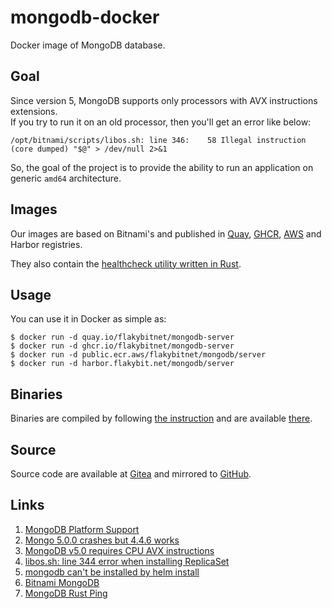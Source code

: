 # mongodb-docker

Docker image of MongoDB database.

## Goal

Since version 5, MongoDB supports only processors with AVX instructions extensions.  
If you try to run it on an old processor, then you'll get an error like below:
```
/opt/bitnami/scripts/libos.sh: line 346:    58 Illegal instruction     (core dumped) "$@" > /dev/null 2>&1
```
So, the goal of the project is to provide the ability to run an application on generic `amd64` architecture.

## Images

Our images are based on Bitnami's and published in [Quay](https://quay.io/repository/flakybitnet/mongodb-server),
[GHCR](https://github.com/flakybitnet/nextcloud-docker/pkgs/container/mongodb-server), [AWS](https://gallery.ecr.aws/flakybitnet/mongodb/server) and Harbor registries.

They also contain the [healthcheck utility written in Rust](https://github.com/syndikat7/mongodb-rust-ping).

## Usage

You can use it in Docker as simple as:
```
$ docker run -d quay.io/flakybitnet/mongodb-server
$ docker run -d ghcr.io/flakybitnet/mongodb-server
$ docker run -d public.ecr.aws/flakybitnet/mongodb/server
$ docker run -d harbor.flakybit.net/mongodb/server
```

## Binaries

Binaries are compiled by following [the instruction](./Build.md) and are available [there](https://dist.flakybit.net/mongodb/).

## Source

Source code are available at [Gitea](https://gitea.flakybit.net/flakybit/mongodb-docker) and mirrored to [GitHub](https://github.com/flakybitnet/mongodb-docker).

## Links

1. [MongoDB Platform Support](https://www.mongodb.com/docs/manual/administration/production-notes/#platform-support)
2. [Mongo 5.0.0 crashes but 4.4.6 works](https://github.com/docker-library/mongo/issues/485)
3. [MongoDB v5.0 requires CPU AVX instructions](https://github.com/turnkeylinux/tracker/issues/1724)
4. [libos.sh: line 344 error when installing ReplicaSet](https://github.com/bitnami/charts/issues/12834)
5. [mongodb can't be installed by helm install](https://github.com/bitnami/charts/issues/10255)
6. [Bitnami MongoDB](https://github.com/bitnami/containers/tree/main/bitnami/mongodb/7.0/debian-12)
7. [MongoDB Rust Ping](https://github.com/syndikat7/mongodb-rust-ping)
